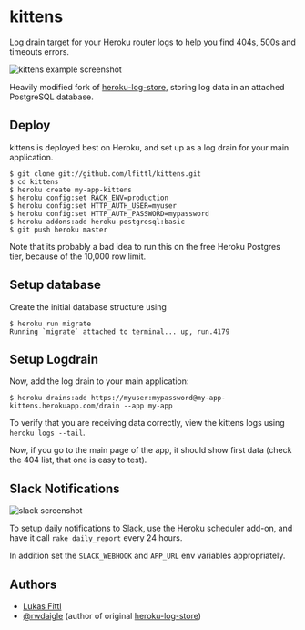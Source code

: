 # kittens

Log drain target for your Heroku router logs to help you find 404s, 500s and timeouts errors.

![kittens example screenshot](https://dl.dropboxusercontent.com/u/6237890/product_screenshots/kittens.png)

Heavily modified fork of [heroku-log-store](https://github.com/rwdaigle/heroku-log-store), storing log data in an attached PostgreSQL database.

## Deploy

kittens is deployed best on Heroku, and set up as a log drain for your main application.

```term
$ git clone git://github.com/lfittl/kittens.git
$ cd kittens
$ heroku create my-app-kittens
$ heroku config:set RACK_ENV=production
$ heroku config:set HTTP_AUTH_USER=myuser
$ heroku config:set HTTP_AUTH_PASSWORD=mypassword
$ heroku addons:add heroku-postgresql:basic
$ git push heroku master
```

Note that its probably a bad idea to run this on the free Heroku Postgres tier,
because of the 10,000 row limit.

## Setup database

Create the initial database structure using

```term
$ heroku run migrate
Running `migrate` attached to terminal... up, run.4179
```

## Setup Logdrain

Now, add the log drain to your main application:

```
$ heroku drains:add https://myuser:mypassword@my-app-kittens.herokuapp.com/drain --app my-app
```

To verify that you are receiving data correctly, view the kittens logs using ```heroku logs --tail```.

Now, if you go to the main page of the app, it should show first data (check the 404 list, that one is easy to test).

## Slack Notifications

![slack screenshot](https://dl.dropboxusercontent.com/u/6237890/product_screenshots/kittens_slack.png)

To setup daily notifications to Slack, use the Heroku scheduler add-on,
and have it call ```rake daily_report``` every 24 hours.

In addition set the ```SLACK_WEBHOOK``` and ```APP_URL``` env variables appropriately.

## Authors

* [Lukas Fittl](https://twitter.com/LukasFittl)
* [@rwdaigle](https://twitter.com/rwdaigle) (author of original [heroku-log-store](https://github.com/rwdaigle/heroku-log-store))
